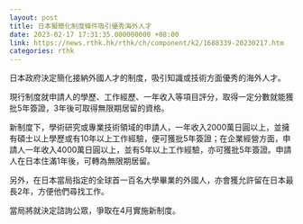 ```yaml
---
layout: post
title: 日本擬簡化制度條件吸引優秀海外人才
date: 2023-02-17 17:31:35.000000000 +08:00
link: https://news.rthk.hk/rthk/ch/component/k2/1688339-20230217.htm
categories: rthk
---
```


日本政府決定簡化接納外國人才的制度，吸引知識或技術方面優秀的海外人才。

現行制度就申請人的學歷、工作經歷、一年收入等項目評分，取得一定分數就能獲批5年簽證，3年後可取得無限期居留的資格。

新制度下，學術研究或專業技術領域的申請人，一年收入2000萬日圓以上，並擁有碩士以上學歷或有10年以上工作經驗，便可獲批5年簽證；在企業經營方面，申請人一年收入4000萬日圓以上，並有5年以上工作經驗，亦可獲批5年簽證。申請人在日本住滿1年後，可轉為無限期居留。

另外，在日本當局指定的全球首一百名大學畢業的外國人，亦會獲允許留在日本最長2年，方便他們尋找工作。

當局將就決定諮詢公眾，爭取在4月實施新制度。
